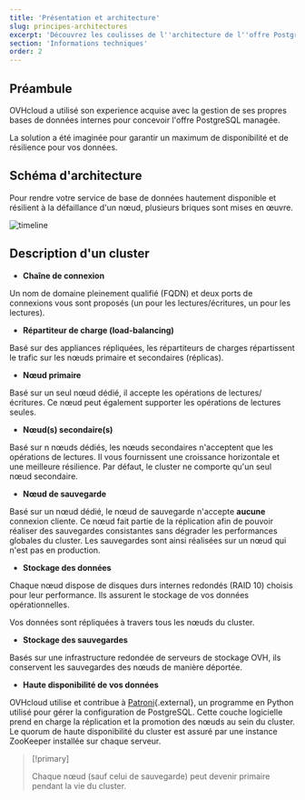 ```yaml
---
title: 'Présentation et architecture'
slug: principes-architectures
excerpt: 'Découvrez les coulisses de l''architecture de l''offre PostgreSQL managée'
section: 'Informations techniques'
order: 2
---
```


## Préambule

OVHcloud a utilisé son experience acquise avec la gestion de ses propres bases de données internes pour concevoir l'offre PostgreSQL managée.

La solution a été imaginée pour garantir un maximum de disponibilité et de résilience pour vos données.


## Schéma d'architecture
Pour rendre votre service de base de données hautement disponible et résilient à la défaillance d'un nœud, plusieurs briques sont mises en œuvre.

![timeline](images/01.png)

## Description d'un cluster

- **Chaîne de connexion**

Un nom de domaine pleinement qualifié (FQDN) et deux ports de connexions vous sont proposés (un pour les lectures/écritures, un pour les lectures).

- **Répartiteur de charge (load-balancing)**

Basé sur des appliances répliquées, les répartiteurs de charges répartissent le trafic sur les nœuds primaire et secondaires (réplicas).

- **Nœud primaire**

Basé sur un seul nœud dédié, il accepte les opérations de lectures/écritures. Ce nœud peut également supporter les opérations de lectures seules.

- **Nœud(s) secondaire(s)**

Basé sur n nœuds dédiés, les nœuds secondaires n'acceptent que les opérations de lectures. Il vous fournissent une croissance horizontale et une meilleure résilience. Par défaut, le cluster ne comporte qu'un seul nœud secondaire.

- **Nœud de sauvegarde**

Basé sur un nœud dédié, le nœud de sauvegarde n'accepte **aucune** connexion cliente. Ce nœud fait partie de la réplication afin de pouvoir réaliser des sauvegardes consistantes sans dégrader les performances globales du cluster. Les sauvegardes sont ainsi réalisées sur un nœud qui n'est pas en production.

- **Stockage des données**

Chaque nœud dispose de disques durs internes redondés (RAID 10) choisis pour leur performance. Ils assurent le stockage de vos données opérationnelles.

Vos données sont répliquées à travers tous les nœuds du cluster.

- **Stockage des sauvegardes**

Basés sur une infrastructure redondée de serveurs de stockage OVH, ils conservent les sauvegardes des nœuds de manière déportée.

- **Haute disponibilité de vos données**

OVHcloud utilise et contribue à [Patroni](https://github.com/zalando/patroni){.external}, un programme en Python utilisé pour gérer la configuration de PostgreSQL.
Cette couche logicielle prend en charge la réplication et la promotion des nœuds au sein du cluster.
Le quorum de haute disponibilité du cluster est assuré par une instance ZooKeeper installée sur chaque serveur.

> [!primary]
>
> Chaque nœud (sauf celui de sauvegarde) peut devenir primaire pendant la vie du cluster.
>
>

